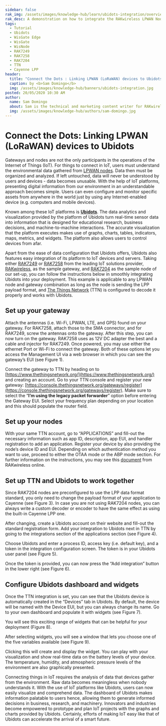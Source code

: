 ```yaml
---
sidebar: false
rak_img: /assets/images/knowledge-hub/learn/ubidots-integration/overview.jpg
rak_desc: A demonstration on how to integrate the RAKwireless LPWAN Nodes and Gateways to the Ubidots IoT platform.
tags:
  - Tutorial
  - Ubidots
  - WisGate Edge
  - WisGate
  - WisNode
  - RAK7249
  - RAK7258
  - RAK7204
  - TTN
  - Cayenne LPP
header:
  title: "Connect the Dots : Linking LPWAN (LoRaWAN) devices to Ubidots"
  caption: by <b>Sam Domingo</b>
  img: /assets/images/knowledge-hub/banners/ubidots-integration.jpg
posted: 20/05/2020 10:30 AM
author:
  name: Sam Domingo
  about: Sam is the technical and marketing content writer for RAKwireless. Her passion for writing that manifested in her playwriting and poetry now flows into her in-depth coverage of the IoT community.
  img: /assets/images/knowledge-hub/authors/sam-domingo.jpg
---
```


# Connect the Dots: Linking LPWAN (LoRaWAN) devices to Ubidots

Gateways and nodes are not the only participants in the operations of the Internet of Things (IoT). For things to connect in IoT, users must understand the environmental data gathered from [LPWAN nodes](https://store.rakwireless.com/collections/boards-nodes). Data then must be organized and analyzed. If left untouched, data will never be understood by users and devices - data becomes unusable. With the help of IoT platforms, presenting digital information from our environment in an understandable approach becomes simple. Users can even configure and monitor specific assets from anywhere in the world just by using any Internet-enabled device (e.g. computers and mobile devices).

Known among these IoT platforms is [**Ubidots**](https://ubidots.com/). The data analytics and visualization provided by the platform of Ubidots turn real-time sensor data into information that is designed for educational research, business decisions, and machine-to-machine interactions. The accurate visualization that the platform executes makes use of graphs, charts, tables, indicators, maps, metrics, and widgets. The platform also allows users to control devices from afar.

Apart from the ease of data configuration that Ubidots offers, Ubidots also features easy integration of its platform to IoT devices and servers. Taking either [RAK7249](https://www.rakwireless.com/en-us/products/lpwan-gateways-and-concentrators/rak7249) or [RAK7258](https://www.rakwireless.com/en-us/products/lpwan-gateways-and-concentrators/rak7258) from the leading IoT solutions provider, [RAKwireless](https://www.rakwireless.com/en-us/products/lpwan-gateways-and-concentrators/rak7258), as the sample gateway, and [RAK7204](https://www.rakwireless.com/en-us/products/lpwan-gateways-and-concentrators/rak7258) as the sample node of our set-up, you can follow the instructions below in smoothly integrating Ubidots into your deployment. This example is applicable to any LPWAN node and gateway combination as long as the node is sending the LPP payload format, and [The Things Network](https://www.thethingsnetwork.org/) (TTN) is configured to decode it properly and works with Ubidots.

## Set up your gateway

Attach the antennas (i.e. Wi-Fi, LPWAN, LTE, and GPS) found on your gateway. For RAK7258, attach those to the SMA connector, and for RAK7249, screw the antennas onto the gateway. After this step, you can now turn on the gateway. RAK7258 uses as 12V DC adapter the best and a cable and injector for RAK7249. Once powered, you may use either the ethernet Port or Wi-Fi to connect the gateway. Both of these options let you access the Management UI via a web browser in which you can see the gateway’s EUI (see Figure 1).

<rk-img
  src="/assets/images/knowledge-hub/learn/ubidots-integration/Gateway-Configuration---Gateway-EUI-1.png"
  width="100%"
  caption="Gateway Configuration – Gateway EUI"
/>

Connect the gateway to TTN by heading on to [https://www.thethingsnetwork.org/](https://www.thethingsnetwork.org/) and creating an account. Go to your TTN console and register your new gateway: [https://console.thethingsnetwork.org/gateways/register](https://console.thethingsnetwork.org/gateways/register). Make sure to select the “**I’m using the legacy packet forwarder**” option before entering the Gateway EUI. Select your frequency plan depending on your location and this should populate the router field.

<rk-img
  src="/assets/images/knowledge-hub/learn/ubidots-integration/Gateway-Overview---Status-connected.png"
  width="100%"
  caption="Gateway Overview – Status connected"
/>

## Set up your nodes

With your same TTN account, go to “APPLICATIONS” and fill-out the necessary information such as app ID, description, app EUI, and handler registration to add an application. Register your device by also providing the node’s device ID and EUI. Depending on which authentication method you want to use, proceed to either the OTAA mode or the ABP mode section. For further information on the instructions, you may see this [document](https://doc.rakwireless.com/rak7204-lora-environmental-sensor/quick-start-guide) from RAKwireless online.

## Set up TTN and Ubidots to work together

Since RAK7204 nodes are preconfigured to use the LPP data format standard, you only need to change the payload format of your application to Cayenne (see Figure 3). In case you are not using RAK7204 nodes, you can always write a custom decoder or encoder to have the same effect as using the built-in Cayenne LPP one.

<rk-img
  src="/assets/images/knowledge-hub/learn/ubidots-integration/Payload-format---Cayenne-LPP.png"
  width="100%"
  caption="Payload format – Cayenne LPP"
/>

After changing, create a Ubidots account on their website and fill-out the standard registration form. Add your integration to Ubidots next in TTN by going to the integrations section of the applications section (see Figure 4).

<rk-img
  src="/assets/images/knowledge-hub/learn/ubidots-integration/Ubidots-Integration.png"
  width="100%"
  caption="Ubidots Integration"
/>

Choose Ubidots and enter a process ID, access key (i.e. default key), and a token in the integration configuration screen. The token is in your Ubidots user panel (see Figure 5).

<rk-img
  src="/assets/images/knowledge-hub/learn/ubidots-integration/Ubidots-API-Credentials---Token.png"
  width="100%"
  caption="Ubidots API Credentials - Token"
/>

Once the token is provided, you can now press the “Add integration” button in the lower right (see Figure 6).

<rk-img
  src="/assets/images/knowledge-hub/learn/ubidots-integration/Ubidots-Integration-configuration.png"
  width="100%"
  caption="Ubidots Integration configuration"
/>

## Configure Ubidots dashboard and widgets

Once the TTN integration is set, you can see that the Ubidots device is automatically created in the “Devices” tab in Ubidots. By default, the device will be named with the Device EUI, but you can always change its name. Go to your own dashboard and populate it with widgets (see Figure 7).

<rk-img
  src="/assets/images/knowledge-hub/learn/ubidots-integration/Ubidots-Dashboard---RAK7204-Widgets.png"
  width="100%"
  caption="Ubidots Dashboard – RAK7204 Widgets"
/>

You will see this exciting range of widgets that can be helpful for your deployment (Figure 8).

<rk-img
  src="/assets/images/knowledge-hub/learn/ubidots-integration/Widgets-selection-screen.png"
  width="50%"
  caption="Widgets selection screen"
/>

After selecting widgets, you will see a window that lets you choose one of the five variables available (see Figure 9).

<rk-img
  src="/assets/images/knowledge-hub/learn/ubidots-integration/Adding-a-Variable-to-display.png"
  width="100%"
  caption="Adding a Variable to display"
/>

Clicking this will create and display the widget. You can play with your visualization and show real-time data on the battery levels of your device. The temperature, humidity, and atmospheric pressure levels of the environment are also graphically presented.

Connecting things in IoT requires the analysis of data that devices gather from the environment. Raw data becomes meaningless when nobody understands it. With the use of IoT platforms like Ubidots, users can now easily visualize and comprehend data. The dashboard of Ubidots makes information palatable to users hence, allowing them to generate informed decisions in business, research, and machinery. Innovators and industries become empowered to prototype and plan IoT projects with the graphs and charts provided by Ubidots. Certainly, efforts of making IoT easy like that of Ubidots can accelerate the arrival of a smart future.


<rk-author />